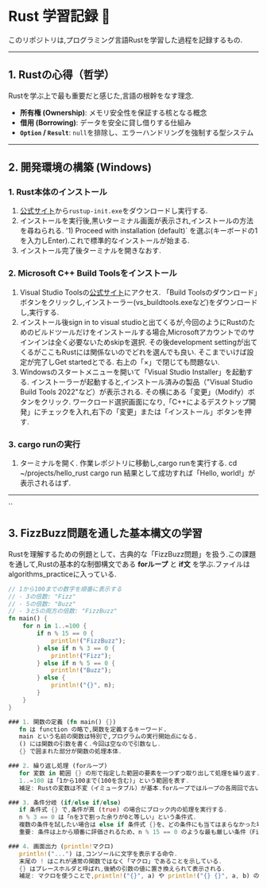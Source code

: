 # Rust 学習記録 👻

このリポジトリは,プログラミング言語Rustを学習した過程を記録するもの.

---

## 1. Rustの心得（哲学）

Rustを学ぶ上で最も重要だと感じた,言語の根幹をなす理念.

- **所有権 (Ownership)**: メモリ安全性を保証する核となる概念
- **借用 (Borrowing)**: データを安全に貸し借りする仕組み
- **`Option` / `Result`**: `null`を排除し、エラーハンドリングを強制する型システム

---

## 2. 開発環境の構築 (Windows)

### 1.  Rust本体のインストール
1. [公式サイト](https://rustup.rs/)から`rustup-init.exe`をダウンロードし実行する.
2. インストールを実行後,黒いターミナル画面が表示され,インストールの方法を尋ねられる.
   '1) Proceed with installation (default)` を選ぶ(キーボードの1を入力しEnter).これで標準的なインストールが始まる.
3. インストール完了後ターミナルを開きなおす.

### 2. Microsoft C++ Build Toolsをインストール 
1. Visual Studio Toolsの[公式サイト](https://visualstudio.microsoft.com/ja/visual-cpp-build-tools/)にアクセス.
   「Build Toolsのダウンロード」ボタンをクリックし,インストーラー(vs_buildtools.exeなど)をダウンロードし,実行する.
2. インストール後sign in to visual studioと出てくるが,今回のようにRustのためのビルドツールだけをインストールする場合,Microsoftアカウントでのサインインは全く必要ないためskipを選択.
   その後development settingが出てくるがここもRustには関係ないのでどれを選んでも良い.
   そこまでいけば設定が完了しGet startedとでる.
   右上の「×」で閉じても問題ない.
3. Windowsのスタートメニューを開いて「Visual Studio Installer」を起動する.
   インストーラーが起動すると,インストール済みの製品（"Visual Studio Build Tools 2022"など）が表示される.
   その横にある「変更」（Modify）ボタンをクリック.
   ワークロード選択画面になり,「C++によるデスクトップ開発」にチェックを入れ,右下の「変更」または「インストール」ボタンを押す.

### 3. cargo runの実行
1. ターミナルを開く.
   作業レポジトリに移動し,cargo runを実行する.
   cd ~/projects/hello_rust
   cargo run
   結果として成功すれば「Hello, world!」が表示されるはず.

---

``
## 3. FizzBuzz問題を通した基本構文の学習

Rustを理解するための例題として、古典的な「FizzBuzz問題」を扱う.この課題を通して,Rustの基本的な制御構文である **forループ** と **if文** を学ぶ.ファイルはalgorithms_practiceに入っている.

```rust
// 1から100までの数字を順番に表示する
// - 3の倍数: "Fizz"
// - 5の倍数: "Buzz"
// - 3と5の両方の倍数: "FizzBuzz"
fn main() { 
    for n in 1..=100 {
        if n % 15 == 0 {
            println!("FizzBuzz");
        } else if n % 3 == 0 {
            println!("Fizz");
        } else if n % 5 == 0 {
            println!("Buzz");
        } else {
            println!("{}", n);
        }
    } 
}

### 1. 関数の定義 (fn main() {})
   fn は function の略で,関数を定義するキーワード.
   main という名前の関数は特別で,プログラムの実行開始点になる.
   () には関数の引数を書く.今回は空なので引数なし.
   {} で囲まれた部分が関数の処理本体.

### 2. 繰り返し処理 (forループ)
   for 変数 in 範囲 {} の形で指定した範囲の要素を一つずつ取り出して処理を繰り返す.
   1..=100 は「1から100まで(100を含む)」という範囲を表す.
   補足: Rustの変数は不変（イミュータブル）が基本.forループではループの各周回で古い変数 n を破棄し,新しい変数 n を作成する「シャドーイング」という仕組みで値の更新を実現している.

### 3. 条件分岐 (if/else if/else)
   if 条件式 {} で,条件が真 (true) の場合にブロック内の処理を実行する.
   n % 3 == 0 は「nを3で割った余りが0と等しい」という条件式.
   複数の条件を試したい場合は else if 条件式 {}を、どの条件にも当てはまらなかった場合の処理は else {}を使う.
   重要: 条件は上から順番に評価されるため、n % 15 == 0 のような最も厳しい条件（FizzBuzz）を最初に持ってくる必要がある.

### 4. 画面出力 (println!マクロ)
   println!("...") は,コンソールに文字を表示する命令.
   末尾の ! はこれが通常の関数ではなく「マクロ」であることを示している.
   {} はプレースホルダと呼ばれ,後続の引数の値に置き換えられて表示される.
   補足: マクロを使うことで,println!("{}", a) や println!("{} {}", a, b) のように引数の数を柔軟に変えることができる.